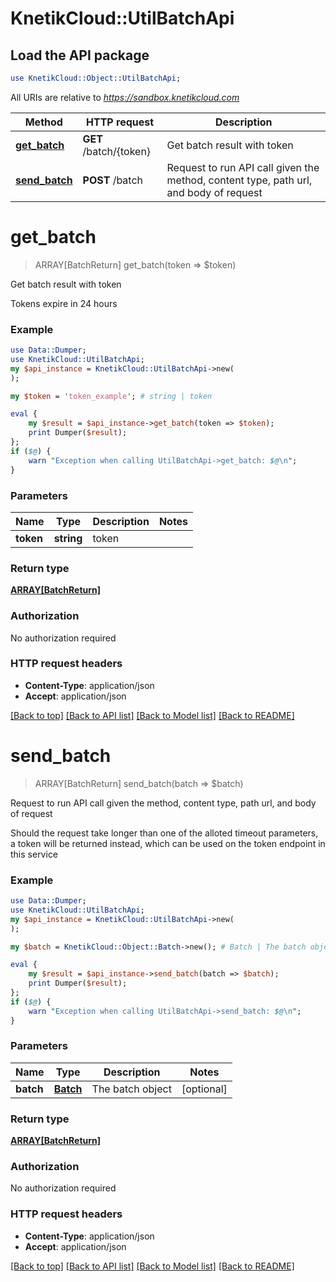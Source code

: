 # KnetikCloud::UtilBatchApi

## Load the API package
```perl
use KnetikCloud::Object::UtilBatchApi;
```

All URIs are relative to *https://sandbox.knetikcloud.com*

Method | HTTP request | Description
------------- | ------------- | -------------
[**get_batch**](UtilBatchApi.md#get_batch) | **GET** /batch/{token} | Get batch result with token
[**send_batch**](UtilBatchApi.md#send_batch) | **POST** /batch | Request to run API call given the method, content type, path url, and body of request


# **get_batch**
> ARRAY[BatchReturn] get_batch(token => $token)

Get batch result with token

Tokens expire in 24 hours

### Example 
```perl
use Data::Dumper;
use KnetikCloud::UtilBatchApi;
my $api_instance = KnetikCloud::UtilBatchApi->new(
);

my $token = 'token_example'; # string | token

eval { 
    my $result = $api_instance->get_batch(token => $token);
    print Dumper($result);
};
if ($@) {
    warn "Exception when calling UtilBatchApi->get_batch: $@\n";
}
```

### Parameters

Name | Type | Description  | Notes
------------- | ------------- | ------------- | -------------
 **token** | **string**| token | 

### Return type

[**ARRAY[BatchReturn]**](BatchReturn.md)

### Authorization

No authorization required

### HTTP request headers

 - **Content-Type**: application/json
 - **Accept**: application/json

[[Back to top]](#) [[Back to API list]](../README.md#documentation-for-api-endpoints) [[Back to Model list]](../README.md#documentation-for-models) [[Back to README]](../README.md)

# **send_batch**
> ARRAY[BatchReturn] send_batch(batch => $batch)

Request to run API call given the method, content type, path url, and body of request

Should the request take longer than one of the alloted timeout parameters, a token will be returned instead, which can be used on the token endpoint in this service

### Example 
```perl
use Data::Dumper;
use KnetikCloud::UtilBatchApi;
my $api_instance = KnetikCloud::UtilBatchApi->new(
);

my $batch = KnetikCloud::Object::Batch->new(); # Batch | The batch object

eval { 
    my $result = $api_instance->send_batch(batch => $batch);
    print Dumper($result);
};
if ($@) {
    warn "Exception when calling UtilBatchApi->send_batch: $@\n";
}
```

### Parameters

Name | Type | Description  | Notes
------------- | ------------- | ------------- | -------------
 **batch** | [**Batch**](Batch.md)| The batch object | [optional] 

### Return type

[**ARRAY[BatchReturn]**](BatchReturn.md)

### Authorization

No authorization required

### HTTP request headers

 - **Content-Type**: application/json
 - **Accept**: application/json

[[Back to top]](#) [[Back to API list]](../README.md#documentation-for-api-endpoints) [[Back to Model list]](../README.md#documentation-for-models) [[Back to README]](../README.md)

